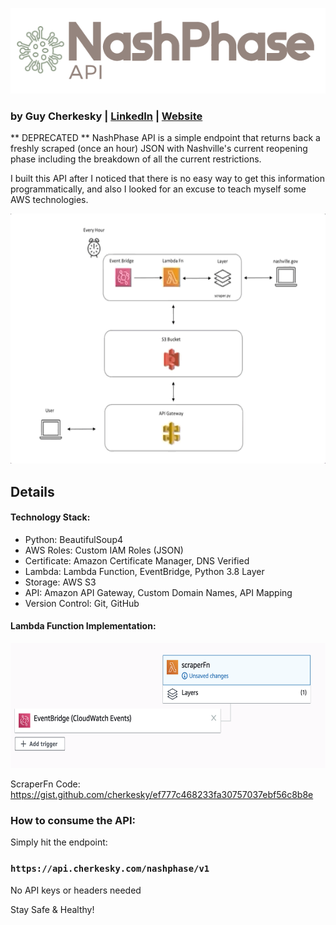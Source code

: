 ![NashPhase API](https://github.com/cherkesky/NashPhaseAPI/blob/master/nashphase_logo.png)

### by Guy Cherkesky | [LinkedIn](http://linkedin.com/in/cherkesky) | [Website](http://cherkesky.com)

** DEPRECATED ** NashPhase API is a simple endpoint that returns back a freshly scraped (once an hour) JSON with Nashville's current reopening phase including the breakdown of all the current restrictions. 

I built this API after I noticed that there is no easy way to get this information programmatically, and also I looked for an excuse to teach myself some AWS technologies. 

<img src="https://github.com/cherkesky/NashPhaseAPI/blob/master/scraper.gif" height="400" width="600">

## Details


#### Technology Stack: 
- Python: BeautifulSoup4
- AWS Roles: Custom IAM Roles (JSON)
- Certificate: Amazon Certificate Manager, DNS Verified
- Lambda: Lambda Function, EventBridge, Python 3.8 Layer
- Storage: AWS S3
- API: Amazon API Gateway, Custom Domain Names, API Mapping
- Version Control: Git, GitHub

#### Lambda Function Implementation: 
<img src="https://github.com/cherkesky/NashPhaseAPI/blob/master/lambdafn.png" height="200" width="600">

ScraperFn Code:
https://gist.github.com/cherkesky/ef777c468233fa30757037ebf56c8b8e

### How to consume the API:
Simply hit the endpoint:
### `https://api.cherkesky.com/nashphase/v1`
No API keys or headers needed

Stay Safe & Healthy!
